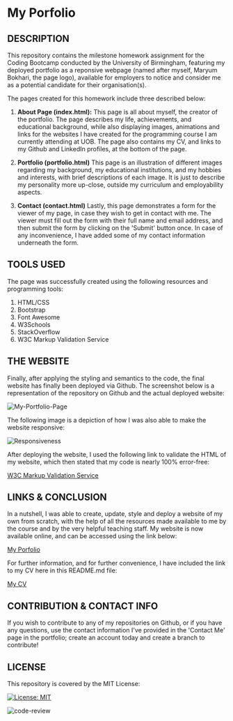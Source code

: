 # My Porfolio

## DESCRIPTION
This repository contains the milestone homework assignment for the Coding Bootcamp conducted by the University of Birmingham, featuring my deployed portfolio as a reponsive webpage (named after myself, Maryum Bokhari, the page logo), available for employers to notice and consider me as a potential candidate for their organisation(s).

The pages created for this homework include three described below:

1. <b>About Page (index.html):</b>
    This page is all about myself, the creator of the portfolio. The page describes my life, achievements, and educational background, while also displaying images, animations and links for the websites I have created for the programming course I am currently attending at UOB. The page also contains my CV, and links to my Github and LinkedIn profiles, at the bottom of the page.

2. <b>Portfolio (portfolio.html)</b>
    This page is an illustration of different images regarding my background, my educational institutions, and my hobbies and interests, with brief descriptions of each image. It is just to describe my personality more up-close, outside my curriculum and employability aspects.

3. <b>Contact (contact.html)</b>
    Lastly, this page demonstrates a form for the viewer of my page, in case they wish to get in contact with me. The viewer must fill out the form with their full name and email address, and then submit the form by clicking on the 'Submit' button once. In case of any inconvenience, I have added some of my contact information underneath the form.

## TOOLS USED
The page was successfully created using the following resources and programming tools:

1. HTML/CSS
2. Bootstrap
3. Font Awesome
4. W3Schools
5. StackOverflow
6. W3C Markup Validation Service

## THE WEBSITE
Finally, after applying the styling and semantics to the code, the final website has finally been deployed via Github. The screenshot below is a representation of the repository on Github and the actual deployed website:

![My-Portfolio-Page](https://user-images.githubusercontent.com/73832871/107879890-6cf3bd80-6ed3-11eb-8fad-1a3a674eed3b.png)

The following image is a depiction of how I was also able to make the website responsive:

![Responsiveness](https://user-images.githubusercontent.com/73832871/107881399-2191dd00-6edc-11eb-8c83-6dc52d84e07e.png)

After deploying the website, I used the following link to validate the HTML of my website, which then stated that my code is nearly 100% error-free:

<a href = "https://validator.w3.org/" target = "_blank">W3C Markup Validation Service</a>

## LINKS & CONCLUSION
In a nutshell, I was able to create, update, style and deploy a website of my own from scratch, with the help of all the resources made available to me by the course and by the very helpful teaching staff. My website is now available online, and can be accessed using the link below:

<a href = "https://maryum97.github.io/My_Latest_Portfolio/" target = "_blank">My Porfolio</a>

For further information, and for further convenience, I have included the link to my CV here in this README.md file:

<a href = "https://drive.google.com/file/d/1G3TUuwjQe62lDjh7vVghiI4yFmoD1hr9/view?usp=sharing" target = "_blank">My CV</a>

## CONTRIBUTION & CONTACT INFO
If you wish to contribute to any of my repositories on Github, or if you have any questions, use the contact information I've provided in the 'Contact Me' page in the portfolio; create an account today and create a branch to contribute!

## LICENSE
This repository is covered by the MIT License:

[![License: MIT](https://img.shields.io/badge/License-MIT-yellow.svg)](https://opensource.org/licenses/MIT)

![code-review](https://img.shields.io/badge/code--review-ready%20for%20review-green)